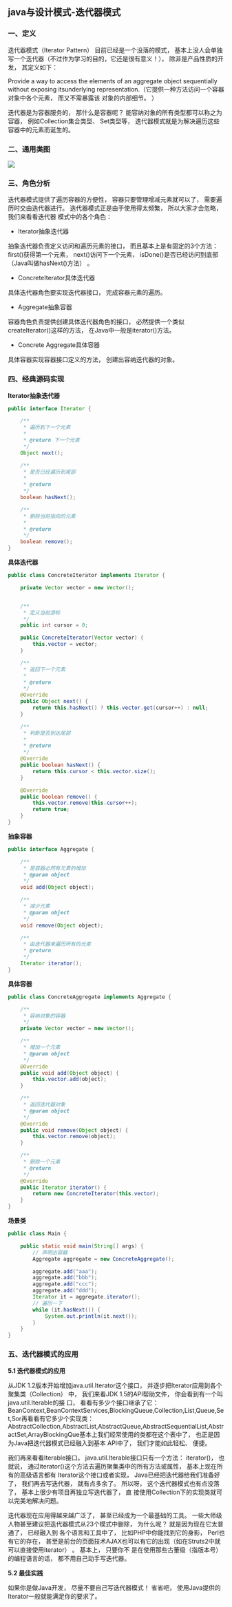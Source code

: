 ## java与设计模式-迭代器模式

### 一、定义

迭代器模式（Iterator Pattern） 目前已经是一个没落的模式， 基本上没人会单独写一个迭代器（不过作为学习的目的，它还是很有意义！）， 除非是产品性质的开发， 其定义如下：

Provide a way to access the elements of an aggregate object sequentially without exposing itsunderlying representation.（它提供一种方法访问一个容器对象中各个元素， 而又不需暴露该
对象的内部细节。 ）

迭代器是为容器服务的， 那什么是容器呢？ 能容纳对象的所有类型都可以称之为容器， 例如Collection集合类型、 Set类型等， 迭代器模式就是为解决遍历这些容器中的元素而诞生的。

### 二、通用类图

![](./asserts/001.png)

### 三、角色分析

迭代器模式提供了遍历容器的方便性， 容器只要管理增减元素就可以了， 需要遍历时交由迭代器进行。 迭代器模式正是由于使用得太频繁， 所以大家才会忽略， 我们来看看迭代器
模式中的各个角色：

- Iterator抽象迭代器

抽象迭代器负责定义访问和遍历元素的接口， 而且基本上是有固定的3个方法： first()获得第一个元素， next()访问下一个元素， isDone()是否已经访问到底部（Java叫做hasNext()方法） 。

- ConcreteIterator具体迭代器

具体迭代器角色要实现迭代器接口， 完成容器元素的遍历。

- Aggregate抽象容器

容器角色负责提供创建具体迭代器角色的接口， 必然提供一个类似createIterator()这样的方法， 在Java中一般是iterator()方法。

- Concrete Aggregate具体容器

具体容器实现容器接口定义的方法， 创建出容纳迭代器的对象。


### 四、经典源码实现

**Iterator抽象迭代器**

```java
public interface Iterator {

    /**
     * 遍历到下一个元素
     *
     * @return 下一个元素
     */
    Object next();

    /**
     * 是否已经遍历到尾部
     *
     * @return
     */
    boolean hasNext();

    /**
     * 删除当前指向的元素
     *
     * @return
     */
    boolean remove();
}
```

**具体迭代器**

```java
public class ConcreteIterator implements Iterator {

    private Vector vector = new Vector();


    /**
     * 定义当前游标
     */
    public int cursor = 0;

    public ConcreteIterator(Vector vector) {
        this.vector = vector;
    }

    /**
     * 返回下一个元素
     *
     * @return
     */
    @Override
    public Object next() {
        return this.hasNext() ? this.vector.get(cursor++) : null;
    }

    /**
     * 判断是否到达尾部
     *
     * @return
     */
    @Override
    public boolean hasNext() {
        return this.cursor < this.vector.size();
    }

    @Override
    public boolean remove() {
        this.vector.remove(this.cursor++);
        return true;
    }
}

```

**抽象容器**

```java
public interface Aggregate {

    /**
     * 是容器必然有元素的增加
     * @param object
     */
    void add(Object object);

    /**
     * 减少元素
     * @param object
     */
    void remove(Object object);

    /**
     * 由迭代器来遍历所有的元素
     * @return
     */
    Iterator iterator();
}

```

**具体容器**

```java
public class ConcreteAggregate implements Aggregate {

    /**
     * 容纳对象的容器
     */
    private Vector vector = new Vector();

    /**
     * 增加一个元素
     * @param object
     */
    @Override
    public void add(Object object) {
        this.vector.add(object);
    }

    /**
     * 返回迭代器对象
     * @param object
     */
    @Override
    public void remove(Object object) {
        this.vector.remove(object);
    }

    /**
     * 删除一个元素
     * @return
     */
    @Override
    public Iterator iterator() {
        return new ConcreteIterator(this.vector);
    }
}
```


**场景类**

```java
public class Main {

    public static void main(String[] args) {
        // 声明出容器
        Aggregate aggregate = new ConcreteAggregate();

        aggregate.add("aaa");
        aggregate.add("bbb");
        aggregate.add("ccc");
        aggregate.add("ddd");
        Iterator it = aggregate.iterator();
        // 遍历一下
        while (it.hasNext()) {
            System.out.println(it.next());
        }
    }
}
```

### 五、迭代器模式的应用

**5.1 迭代器模式的应用**

从JDK 1.2版本开始增加java.util.Iterator这个接口， 并逐步把Iterator应用到各个聚集类（Collection） 中， 我们来看JDK 1.5的API帮助文件， 你会看到有一个叫java.util.Iterable的接
口， 看看有多少个接口继承了它：BeanContext,BeanContextServices,BlockingQueue<E>,Collection<E>,List<E>,Queue<E>,Set<E>,Sor再看看有它多少个实现类：
AbstractCollection,AbstractList,AbstractQueue,AbstractSequentialList,AbstractSet,ArrayBlockingQue基本上我们经常使用的类都在这个表中了， 也正是因为Java把迭代器模式已经融入到基本
API中了， 我们才能如此轻松、 便捷。

我们再来看看Iterable接口。 java.util.Iterable接口只有一个方法： iterator()， 也就说， 通过iterator()这个方法去遍历聚集类中的所有方法或属性， 基本上现在所有的高级语言都有
Iterator这个接口或者实现， Java已经把迭代器给我们准备好了， 我们再去写迭代器， 就有点多余了。 所以呀， 这个迭代器模式也有点没落了， 基本上很少有项目再独立写迭代器了， 直
接使用Collection下的实现类就可以完美地解决问题。

迭代器现在应用得越来越广泛了， 甚至已经成为一个最基础的工具。 一些大师级人物甚至建议把迭代器模式从23个模式中删除， 为什么呢？ 就是因为现在它太普通了， 已经融入到
各个语言和工具中了， 比如PHP中你能找到它的身影， Perl也有它的存在， 甚至是前台的页面技术AJAX也可以有它的出现（如在Struts2中就可以直接使用iterator） 。 基本上， 只要你不
是在使用那些古董级（指版本号） 的编程语言的话， 都不用自己动手写迭代器。

**5.2 最佳实践**

如果你是做Java开发， 尽量不要自己写迭代器模式！ 省省吧， 使用Java提供的Iterator一般就能满足你的要求了。






















































































































